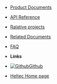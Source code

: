 - [Product Documents](en/)
- [API Reference](en/api)
- [Ralative projects](en/case)
- [Related Documents](en/related_documents)
- [FAQ](en/faq)


- **Links**
- [![Github](https://icongram.jgog.in/simple/github.svg?color=808080&size=16)Github](https://github.com/Heltec-Aaron-Lee/WiFi_Kit_series)
- [Heltec Home page](http://heltec.cn)
